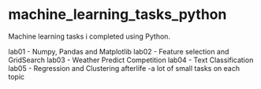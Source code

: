 # machine_learning_tasks_python
Machine learning tasks i completed using Python.

lab01 - Numpy, Pandas and Matplotlib
lab02 - Feature selection and GridSearch
lab03 - Weather Predict Competition
lab04 - Text Classification
lab05 - Regression and Clustering
afterlife -a lot of small tasks on each topic
